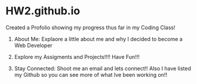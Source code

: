 # HW2.github.io

Created a Profolio showing my progress thus far in my Coding Class!

1. About Me: Explaore a little about me and why I decided to become a Web Developer



2. Explore my Assigments and Projects!!!! Have Fun!!!

3. Stay Connected: Shoot me an email and lets connect!! Also I have listed my Github so you can see more of what Ive been working on!!
